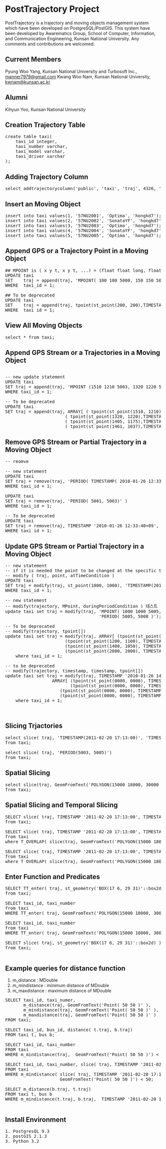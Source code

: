 PostTrajectory Project
==============

PostTrajectory is a trajectory and moving objects management system which have been developed on PostgreSQL/PostGIS. 
This system have been developed by Awarematics Group, School of Computer, Information, and Communication Engineering, Kunsan National University. Any comments and contributions are welcomed.

## Current Members

Pyung Woo Yang, Kunsan National University and Turbosoft Inc., manner7979@gmail.com 
Kwang Woo Nam, Kunsan National University, kwnam@kunsan.ac.kr

## Alumni
Kihyun Yoo, Kunsan National University


## Creation Trajectory Table

<pre>
create table taxi(
	taxi_id integer,
	taxi_number varchar,
	taxi_model varchar,
	taxi_driver varchar
);
</pre>

## Adding Trajectory Column

<pre>
select addtrajectorycolumn('public', 'taxi', 'traj', 4326, 'MOVINGPOINT', 2, 10);
</pre>

## Insert an Moving Object

<pre>
insert into taxi values(1, '57NU2001', 'Optima', 'hongkd7');
insert into taxi values(2, '57NU2002', 'SonataYF', 'hongkd7');
insert into taxi values(3, '57NU2003', 'Optima', 'hongkd7');
insert into taxi values(4, '57NU2004', 'SonataYF', 'hongkd7');
insert into taxi values(5, '57NU2005', 'Optima', 'hongkd7');
</pre>

## Append GPS or a Trajectory Point in a Moving Object
<pre>
## MPOINT is ( x y t, x y t, ...) = (float float long, float float long, ...)
UPDATE taxi 
SET    traj = append(traj, 'MPOINT( 100 100 5000, 150 150 5001)') 
WHERE  taxi_id = 1;

## To be deprecated
UPDATE taxi 
SET    traj = append(traj, tpoint(st_point(200, 200),TIMESTAMP '2010-01-25 12:05:30+09')) 
WHERE  taxi_id = 1;
</pre>


## View All Moving Objects
<pre>
select * from taxi;
</pre>

## Append GPS Stream or a Trajectories in a Moving Object
<pre>

-- new update statement
UPDATE taxi 
SET traj = append(traj, 'MPOINT (1510 1210 5003, 1320 1220 5004, 1405 1175 5005, 1461 1037 5006)' )  
WHERE taxi_id = 1;

-- To be deprecated
UPDATE taxi 
SET traj = append(traj, ARRAY[ ( tpoint(st_point(1510, 1210),TIMESTAMP '2010-01-26 15:21:40+09') ), 
					   ( tpoint(st_point(1320, 1220),TIMESTAMP '2010-01-26 15:25:40+09') ), 
					   ( tpoint(st_point(1405, 1175),TIMESTAMP '2010-01-26 15:29:40+09') ), 
					   ( tpoint(st_point(1461, 1037),TIMESTAMP '2010-01-26 15:36:40+09') ) ]::tpoint[] )
</pre>

## Remove GPS Stream or Partial Trajectory in a Moving Object
<pre>
-- reomve 

-- new statement
UPDATE taxi 
SET traj = remove(traj, 'PERIOD( TIMESTAMP( 2010-01-26 12:33:40+09), TIMESTAMP(2010-01-26 12:37:40+09) )' )
WHERE taxi_id = 1;

UPDATE taxi 
SET traj = remove(traj, 'PERIOD( 5001, 5003)' )
WHERE taxi_id = 1;

-- To be deprecated
UPDATE taxi 
SET traj = remove(traj, TIMESTAMP '2010-01-26 12:33:40+09', TIMESTAMP '2010-01-26 12:37:40+09')
WHERE taxi_id = 1;
</pre>


## Update GPS Stream or Partial Trajectory in a Moving Object
<pre>
-- new statement
-- if it is needed the point to be changed at the specific time, 
-- modify ( traj, point, atTimeCondition )
UPDATE taxi 
SET traj = modify(traj, st_point(1000, 1000), 'TIMESTAMP(2010-01-26 15:40:40+9)');
WHERE taxi_id = 1;

-- new statement
-- modify(trajectory, MPoint, duringPeriodCondition ) 테스트
update taxi set traj = modify(traj, 'MPOINT( 1000 1000 5005, 1200 1100 5006, 1400 1050 5007, 2000 2000 5008 )', 
                                    'PERIOD( 5005, 5008 )');

-- To be deprecated
-- modify(trajectory, tpoint[])
update taxi set traj = modify(traj, ARRAY[ (tpoint(st_point(1000, 1000), TIMESTAMP '2010-01-26 15:40:40+9') ),
					   (tpoint(st_point(1200, 1100), TIMESTAMP '2010-01-26 15:46:40+9') ),
					   (tpoint(st_point(1400, 1050), TIMESTAMP '2010-01-26 15:49:40+9') ),
					   (tpoint(st_point(2000, 2000), TIMESTAMP '2010-01-26 15:57:40+9') ) ]::tpoint[] )
	where taxi_id = 1;

-- to be deprecated
-- modify(trajectory, timestamp, timestamp, tpoint[]) 
update taxi set traj = modify(traj, TIMESTAMP '2010-01-26 14:00:40+9', TIMESTAMP '2010-01-26 14:03:40+9',
			      ARRAY[ (tpoint(st_point(0000, 0000), TIMESTAMP '2010-01-26 15:00:40+9') ),
			             (tpoint(st_point(0000, 0000), TIMESTAMP '2010-01-26 15:01:40+9') ),
				     (tpoint(st_point(0000, 0000), TIMESTAMP '2010-01-26 15:02:40+9') ),
				     (tpoint(st_point(0000, 0000), TIMESTAMP '2010-01-26 15:03:40+9') ) ]::tpoint[] )
	where taxi_id = 1;


</pre>


## Slicing Trjactories
<pre>
select slice( traj, 'TIMESTAMP(2011-02-20 17:13:00)', 'TIMESTAMP(2011-02-20 17:26:00)')
from taxi;

select slice( traj, 'PERIOD(5003, 5005)')
from taxi;
</pre>

## Spatial Slicing 
<pre>
select slice(traj, GeomFromText('POLYGON(15000 18000, 30000 30000, 15000 18000)')) 
from taxi;
</pre>

## Spatial Slicing and Temporal Slicing
<pre>
SELECT slice( traj, TIMESTAMP '2011-02-20 17:13:00', TIMESTAMP '2011-02-20 17:26:00'), slice(traj, 'POLYGON(15000 18000, 30000 30000, 15000 18000)')
from taxi;

SELECT slice( traj, TIMESTAMP '2011-02-20 17:13:00', TIMESTAMP '2011-02-20 17:26:00')
from taxi
where T_OVERLAP( slice(traj, GeomFromText('POLYGON(15000 18000, 30000 30000, 15000 18000)')), 'PERIOD( 5003, 5008 ')); 

SELECT slice( traj, TIMESTAMP '2011-02-20 17:13:00', TIMESTAMP '2011-02-20 17:26:00')
from taxi
where T_OVERLAP( slice(traj, GeomFromText('POLYGON(15000 18000, 30000 30000, 15000 18000)')), 'PERIOD( 5003, 5008 )');
</pre>

## Enter Function and Predicates
<pre>
SELECT TT_enter( traj, st_geometry('BOX(17 6, 29 31)'::box2d) 
from taxi;

SELECT taxi_id, taxi_number
from taxi
WHERE TT_enter( traj, GeomFromText('POLYGON(15000 18000, 30000 30000, 15000 18000)'));

SELECT taxi_id, taxi_number
from taxi
WHERE TT_enter( traj, GeomFromText('POLYGON(15000 18000, 30000 30000, 15000 18000)', 'PERIOD( 5003, 5008 )'));

SELECT slice( traj, st_geometry('BOX(17 6, 29 31)'::box2d) ),  aa_enter( traj, st_geometry('BOX(17 6, 29 31)'::box2d) )
from taxi;

</pre>

## Example queries for distance function
1. m_distance : MDouble
2. m_mindistance : minimum distance of MDouble
3. m_maxdistance : maximum distance of MDouble

<pre>
SELECT taxi_id, taxi_numer, 
       m_distance(traj, GeomFromText('Point( 50 50 )' ),
       m_mindistance(traj, GeomFromText('Point( 50 50 )' ), 
       m_maxdistance(traj, GeomFromText('Point( 50 50 )' )
FROM taxi;

SELECT taxi_id, bus_id, distance( t.traj, b.traj)
FROM taxi t, bus b;

SELECT taxi_id, taxi_number 
FROM taxi
WHERE m_mindistance(traj,  GeomFromText('Point( 50 50 )') < 20;

SELECT taxi_id, taxi_number, slice( traj, TIMESTAMP '2011-02-20 17:13:00', TIMESTAMP '2011-02-20 17:26:00')
FROM taxi 
WHERE m_mindistance( slice( traj, TIMESTAMP '2011-02-20 17:13:00', TIMESTAMP '2011-02-20 17:26:00'), 
                     GeomFromText('Point( 50 50 )') < 50;

SELECT m_distance(b.traj, t.traj) 
FROM taxi t, bus b 
WHERE m_mindistance(t.traj, b.traj,  TIMESTAMP '2011-02-20 17:13:00', TIMESTAMP '2011-02-20 17:26:00') < 100m;

</pre>

## Install Environment
<pre>
1. PostgresQL 9.3
2. postGIS 2.1.3
3. Python 3.2

</pre>



